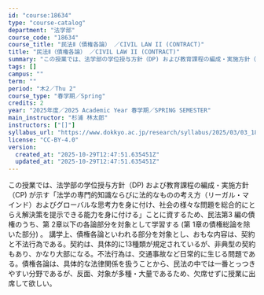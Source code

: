 ```yaml
---
id: "course:18634"
type: "course-catalog"
department: "法学部"
course_code: "18634"
course_title: "民法Ⅱ（債権各論） ／CIVIL LAW II (CONTRACT)"
title: "民法Ⅱ（債権各論） ／CIVIL LAW II (CONTRACT)"
summary: "この授業では、法学部の学位授与方針（DP) および教育課程の編成・実施方針（CP) が示す「法学の専門的知識ならびに法的なものの考え方（リーガル・マインド）およびグローバルな思考力を身に付け、社会の様々な問題を総合的にとらえ解決策を提示でき…"
tags: []
campus: ""
term: ""
period: "木2／Thu 2"
course_type: "春学期／Spring"
credits: 2
year: "2025年度／2025 Academic Year 春学期／SPRING SEMESTER"
main_instructor: "杉浦 林太郎"
instructors: ["[]"]
syllabus_url: "https://www.dokkyo.ac.jp/research/syllabus/2025/03/03_18634_ja_JP.html"
license: "CC-BY-4.0"
version:
  created_at: "2025-10-29T12:47:51.635451Z"
  updated_at: "2025-10-29T12:47:51.635451Z"
---
```

この授業では、法学部の学位授与方針（DP) および教育課程の編成・実施方針（CP) が示す「法学の専門的知識ならびに法的なものの考え方（リーガル・マインド）およびグローバルな思考力を身に付け、社会の様々な問題を総合的にとらえ解決策を提示できる能力を身に付ける」ことに資するため、民法第3 編の債権のうち、第 2章以下の各論部分を対象として学習する (第 1章の債権総論を除いた部分) 。 講学上、債権各論といわれる部分を対象とし、おもな内容は、契約と不法行為である。契約は、具体的に13種類が規定されているが、非典型の契約もあり、かなり大部になる。不法行為は、交通事故など日常的に生じる問題である。債権各論は、具体的な法律関係を扱うことから、民法の中では一番とっつきやすい分野であるが、反面、対象が多種・大量であるため、欠席せずに授業に出席して欲しい。
